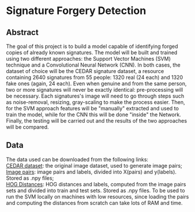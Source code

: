 # Signature Forgery Detection

## Abstract

The goal of this project is to build a model capable of identifying forged copies of already known signatures. The model will be built and trained using two different approaches: the Support Vector Machines (SVM) technique and a Convolutional Neural Network (CNN). 
In both cases, the dataset of choice will be the CEDAR signature dataset, a resource containing 2640 signatures from 55 people: 1320 real (24 each) and 1320 fake ones (again, 24 each).
Even when genuine and from the same person, two or more signatures will never be exactly identical: pre-processing will be necessary. Each signatures's image will need to go through steps such as noise-removal, resizing, gray-scaling to make the process easier. Then, for the SVM approach features will be "manually" extracted and used to train the model, while for the CNN this will be done "inside" the Network. Finally, the testing will be carried out and the results of the two approaches will be compared.

## Data

The data used can be downloaded from the following links:  
[CEDAR dataset](https://drive.google.com/file/d/1RY0nkJ7GV_B7Tm_8UxtNdeeDo3T3Y4My/view?usp=sharing): the original image dataset, used to generate image pairs;  
[Image pairs](https://drive.google.com/file/d/16eozvfDptosXc4CxUXoX2QXe2GwXzbj8/view?usp=sharing): image pairs and labels, divided into X(pairs) and y(labels). Stored as .npy files;  
[HOG Distances](https://drive.google.com/file/d/1-DnM0OEKO7OxW3sTMwWeAHgJM0jlY1dM/view?usp=sharing): HOG distances and labels, computed from the image pairs sets and divided into train and test sets. Stored as .npy files. To be used to run the SVM locally on machines with low resources, since loading the pairs and computing the distances from scratch can take lots of RAM and time.
